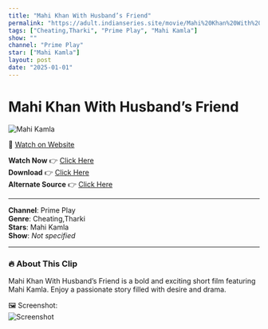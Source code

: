 ```yaml
---
title: "Mahi Khan With Husband’s Friend"
permalink: "https://adult.indianseries.site/movie/Mahi%20Khan%20With%20Husband%E2%80%99s%20Friend"
tags: ["Cheating,Tharki", "Prime Play", "Mahi Kamla"]
show: ""
channel: "Prime Play"
star: ["Mahi Kamla"]
layout: post
date: "2025-01-01"
---
```


# Mahi Khan With Husband’s Friend

![Mahi Kamla](https://shorts.desisins.com/wp-content/uploads/2024/03/Mahi-Khan-DesiSins.com_.jpg)

🔗 [Watch on Website](https://adult.indianseries.site/movie/Mahi%20Khan%20With%20Husband%E2%80%99s%20Friend)

**Watch Now** 👉 [Click Here](https://adult.indianseries.site/movie/Mahi%20Khan%20With%20Husband%E2%80%99s%20Friend)  
**Download** 👉 [Click Here](https://adult.indianseries.site/movie/Mahi%20Khan%20With%20Husband%E2%80%99s%20Friend)  
**Alternate Source** 👉 [Click Here](https://adult.indianseries.site/movie/Mahi%20Khan%20With%20Husband%E2%80%99s%20Friend)

---

**Channel**: Prime Play  
**Genre**: Cheating,Tharki  
**Stars**: Mahi Kamla  
**Show**: *Not specified*

---

### 🔥 About This Clip

Mahi Khan With Husband’s Friend is a bold and exciting short film featuring Mahi Kamla. Enjoy a passionate story filled with desire and drama.
 
🖼️ Screenshot:  
![Screenshot](https://shorts.desisins.com/wp-content/uploads/2024/03/Mahi-Khan-DesiSins.com_.jpg)
